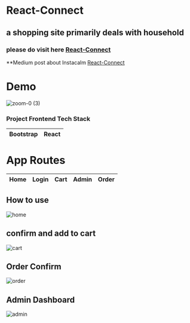 
# React-Connect
## a shopping site primarily deals with household



### please do visit here [React-Connect](https://react-connect.ahmedshaf02.now.sh/)

**Medium post about Instacalm  [React-Connect](https://medium.com/@ahmedshaf02/)


 # Demo
![zoom-0 (3)](https://user-images.githubusercontent.com/59289789/89720144-0c178580-d984-11ea-9d25-48398a27b2a3.gif)



### Project Frontend Tech Stack
| Bootstrap | React | 
| --- | --- | 



# App Routes

| Home | Login | Cart | Admin | Order |
| --- | --- | --- | --- | --- |





## How to use


![home](https://firebasestorage.googleapis.com/v0/b/fir-login-react-66d68.appspot.com/o/images%2Freact%20connect.PNG?alt=media&token=2a42eb53-3857-4885-873d-7eaf5584c281%22)





## confirm and add to cart


![cart](https://firebasestorage.googleapis.com/v0/b/fir-login-react-66d68.appspot.com/o/images%2Freact%20connect2.PNG?alt=media&token=53c6193b-8302-47b7-9610-f248e03bb7d0%22)




## Order Confirm



![order](https://firebasestorage.googleapis.com/v0/b/fir-login-react-66d68.appspot.com/o/images%2Freact-connect.PNG?alt=media&token=36892405-b01a-43b8-a031-dffddea5ff4d)





## Admin Dashboard


![admin](https://firebasestorage.googleapis.com/v0/b/fir-login-react-66d68.appspot.com/o/images%2Freactconnect.PNG?alt=media&token=0e2e7695-03e7-4c29-b4c0-d0d0d75fc34f%22)

